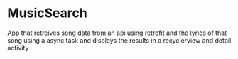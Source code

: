 # MusicSearch
App that retreives song data from an api using retrofit and the lyrics of that song using a async task and displays the results in a recyclerview and detail activity
